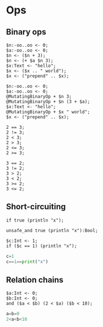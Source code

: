 # Ops

## Binary ops

```polygolf
$n:-oo..oo <- 0;
$a:-oo..oo <- 0;
$n <- ($n + 3);
$n <- (+ $a $n 3);
$x:Text <- "hello";
$x <- ($x .. " world");
$x <- ("prepend" .. $x);
```

```polygolf ops.addMutatingBinaryOp(["add","+"],["concat","+"])
$n:-oo..oo <- 0;
$a:-oo..oo <- 0;
@MutatingBinaryOp + $n 3;
@MutatingBinaryOp + $n (3 + $a);
$x:Text <- "hello";
@MutatingBinaryOp + $x " world";
$x <- ("prepend" .. $x);
```

```polygolf
2 == 3;
2 != 3;
2 < 3;
2 > 3;
2 <= 3;
2 >= 3;
```

```polygolf ops.flipBinaryOps
3 == 2;
3 != 2;
3 > 2;
3 < 2;
3 >= 2;
3 <= 2;
```

## Short-circuiting

```polygolf
if true (println "x");
```

```polygolf ops.ifToUnsafeAnd
unsafe_and true (println "x"):Bool;
```

<!-- It currently isn't possible to test `ops.ifRelationChainToLongerRelationChain` directly, so we use Python to test it.-->

```polygolf
$c:Int <- 1;
if ($c == 1) (println "x");
```

```python
c=1
c==1==print("x")
```

## Relation chains

```polygolf
$a:Int <- 0;
$b:Int <- 0;
and ($a < $b) (2 < $a) ($b < 10);
```

```py
a=b=0
2<a<b<10
```
